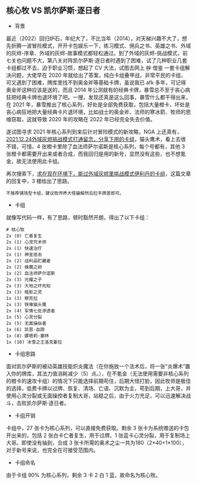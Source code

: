 ## 核心牧 VS 凯尔萨斯·逐日者

* 背景

最近（2022）回归炉石，年纪大了，不比当年（2014），对天梯兴趣不大了，想先折腾一波冒险模式，开开卡包娱乐一下，练习模式、佣兵之书、英雄之书、外域的灰烬-序章、外域的灰烬-故事模式都轻松通过。到了外域的灰烬-挑战模式，前七关也问题不大，第八关对阵凯尔萨斯·逐日者时遇到了困难，试了几种职业几套卡组都过不去，迫于职业习惯，想起了 CV 大法，试图去网上 <s>抄</s> 借鉴 一套卡组解决问题，大佬早在 2020 年就给出了答案，纯白卡组叠甲战，非常平民的卡组，可又遇到了困难，牌库里找不到奥金斧等基础卡牌，虽说我已 afk 多年，可记得奥金斧这种应该是送的，而且 2014 年公测就有的经典卡牌，暴雪总不至于丧心病狂把经典卡牌也退环境了吧。一搜，发现还真是这么回事，暴雪什么都干得出来，在 2021 年，暴雪推出了核心系列，好处是全部免费获取，包括大量橙卡，坏处是丧心病狂地把大量经典卡片退环境，比如战士的奥金斧、法师的寒冰箭、牧师的思维窃取，这就导致 2020 年的攻略在 2022 年已经完全失去价值。

遂试图寻求 2021 年核心系列到来后针对冒险模式的新攻略，NGA 上还真有，[2021.12.24外域灰烬挑战模式打通留念，分享下用的卡组](https://bbs.nga.cn/read.php?tid=29995887)，猫头鹰术，看上去很不错，可惜，4 张橙卡里除了血法师萨尔诺斯是核心系列，每个号都有，其他 3 张橙卡都需要开出来或者合成，而我回归是用的新号，显然没有这些，也不想氪金，故无法使用此卡组。

再次搜索下，[求在现在环境下，能过外域灰烬里挑战模式伊利丹的卡组](https://bbs.nga.cn/read.php?tid=26832438)，这篇文章的回复中，3 楼给出了思路。

```
不推荐铺场型卡组，建议牧师养大怪骗解然后拉手牌差即可。
```

* 卡组

就像写代码一样，有了思路，顿时豁然开朗，得出了以下卡组：

```
# 核心牧
2x (0) 亡者复生
2x (1) 心灵咒术师
2x (1) 快速治疗
2x (1) 神圣惩击
2x (2) 战利品贮藏者
2x (2) 蛛魔之卵
1x (2) 血法师萨尔诺斯
2x (3) 光耀之子
2x (3) 大地之环先知
2x (3) 暗影之灵
1x (3) 穆克拉
2x (3) 铁喙猫头鹰
2x (4) 军情七处渗透者
1x (5) 心灵分裂
2x (5) 无面操纵者
1x (6) 凯恩·血蹄
1x (8) 娜塔莉·塞林
1x (10) 冰雪之王洛克霍拉
```

* 卡组思路

面对凯尔萨斯的被动英雄技能炽炎魔法（在你施放一个法术后，将一张“炎爆术”置入你的牌库，其法力值消耗减少（5）点。），在不氪金（无法使用需要非核心系列的橙卡的速攻卡组）的情况下只能选择前期苟住，后期大怪打脸，因此牧师是极佳的选择，低费卡牌以过牌、恢复、清场、亡语、沉默为主，苟到后期，上大哥，并使用心灵分裂或无面操控者复制大哥，站稳之后，由于火力充足，可以迅速解决战斗，击败凯尔萨斯·逐日者。

* 卡组开销

卡组中，27 张卡为核心系列，可以直接免费获取。剩余 3 张卡为系统赠送的卡包开出来的，包括 2 张白卡亡者复生，用于过牌，1 张蓝卡心灵分裂，用于复制场上大哥。即使没有抽到，合成 3 张卡所需的奥术之尘一共为180（2\*40+1\*100），对于新号来说，也完全在可接受范围内。

* 卡组命名

由于卡组 90% 为核心系列，剩余 3 卡 2 白 1 蓝，故命名为核心牧。
